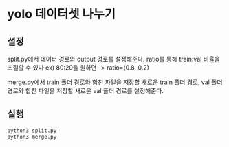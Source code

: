 # yolo 데이터셋 나누기

## 설정

split.py에서 데이터 경로와 output 경로를 설정해준다.
ratio를 통해 train:val 비율을 조절할 수 있다 ex) 80:20을 원하면 -> ratio=(0.8, 0.2)

merge.py에서 train 폴더 경로와 합친 파일을 저장할 새로운 train 폴더 경로, val 폴더 경로와 합친 파일을 저장할 새로운 val 폴더 경로를 설정해준다.

## 실행

```python
python3 split.py
python3 merge.py
```

